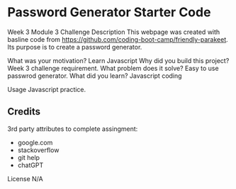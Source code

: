 # Password Generator Starter Code

Week 3 Module 3 Challenge Description This webpage was created with basline code from https://github.com/coding-boot-camp/friendly-parakeet. Its purpose is to create a password generator.

What was your motivation? Learn Javascript 
Why did you build this project? Week 3 challenge requirement. 
What problem does it solve? Easy to use passwrod generator. 
What did you learn? Javascript coding

Usage Javascript practice.

## Credits

3rd party attributes to complete assingment:

- google.com
- stackoverflow
- git help
- chatGPT

License N/A